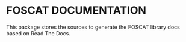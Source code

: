 # FOSCAT DOCUMENTATION

This package stores the sources to generate the FOSCAT library docs based on Read The Docs.

